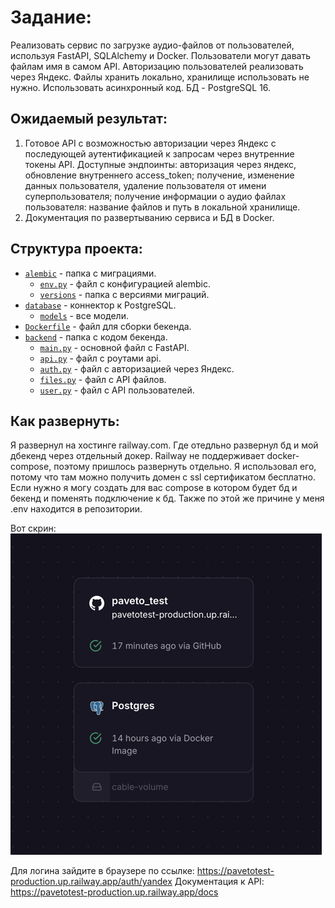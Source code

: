 # Задание:

Реализовать сервис по загрузке аудио-файлов от пользователей, используя FastAPI, SQLAlchemy и Docker. Пользователи могут давать файлам имя в самом API.
Авторизацию пользователей реализовать через Яндекс.
Файлы хранить локально, хранилище использовать не нужно.
Использовать асинхронный код.
БД - PostgreSQL 16.

## Ожидаемый результат:

1. Готовое API с возможностью авторизации через Яндекс с последующей аутентификацией к запросам через внутренние токены API.
Доступные эндпоинты: авторизация через яндекс, обновление внутреннего access_token; получение, изменение данных пользователя, удаление пользователя от имени суперпользователя; получение информации о аудио файлах пользователя: название файлов и путь в локальной хранилище.
2. Документация по развертыванию сервиса и БД в Docker.

## Структура проекта:


- [`alembic`](connectors/alembic) - папка с миграциями.
  - [`env.py`](connectors/alembic/env.py) - файл с конфигурацией alembic.
  - [`versions`](connectors/alembic/versions) - папка с версиями миграций.
- [`database`](database) - коннектор к PostgreSQL.
  - [`models`](database/models) - все модели.
- [`Dockerfile`](Dockerfile) - файл для сборки бекенда.
- [`backend`](backend) - папка с кодом бекенда.
  - [`main.py`](backend/main.py) - основной файл с FastAPI.
  - [`api.py`](backend/api.py) - файл с роутами api.
  - [`auth.py`](backend/auth.py) - файл с авторизацией через Яндекс.
  - [`files.py`](backend/files.py) - файл с API файлов.
  - [`user.py`](backend/user.py) - файл с API пользователей.

## Как развернуть:

Я развернул на хостинге railway.com. Где отедльно развернул бд и мой дбекенд через отдельный докер. Railway 
не поддерживает docker-compose, поэтому пришлось развернуть отдельно. Я использовал его, потому что там можно получить
домен с ssl сертификатом бесплатно. Если нужно я могу создать для вас compose в котором будет бд и бекенд и поменять
подключение к бд. Также по этой же причине у меня .env находится в репозитории.

Вот скрин:
![img.png](img.png)

Для логина зайдите в браузере по ссылке: https://pavetotest-production.up.railway.app/auth/yandex
Документация к API: https://pavetotest-production.up.railway.app/docs
